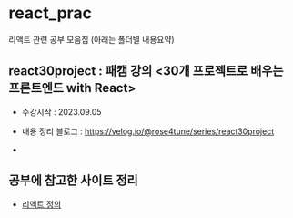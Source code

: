 # react_prac
리액트 관련 공부 모음집
(아래는 폴더별 내용요약)

## react30project : 패캠 강의 <30개 프로젝트로 배우는 프론트엔드 with React>
- 수강시작 : 2023.09.05
- 내용 정리 블로그 : https://velog.io/@rose4tune/series/react30project

- 
## 공부에 참고한 사이트 정리
  * [리액트 정의](https://medium.com/wasd/%EA%B8%B0%EC%B4%88%EB%B6%80%ED%84%B0-%EB%B0%B0%EC%9A%B0%EB%8A%94-react-js-1531b18f7bb2)
